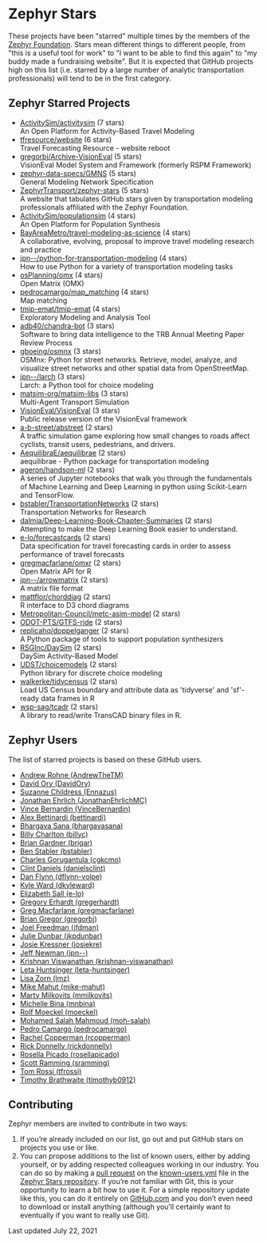 # Zephyr Stars

These projects have been "starred" multiple times by the 
members of the [Zephyr Foundation](https://zephyrtransport.org).
Stars mean different things to different people, from "this is a 
useful tool for work" to "I want to be able to find this again" 
to "my buddy made a fundraising website".  But it is expected 
that GitHub projects high on this list (i.e. starred by a large 
number of analytic transportation professionals) will tend to be 
in the first category.  

## Zephyr Starred Projects
- [ActivitySim/activitysim](https://www.github.com/ActivitySim/activitysim) (7 stars)  
  An Open Platform for Activity-Based Travel Modeling
- [tfresource/website](https://www.github.com/tfresource/website) (6 stars)  
  Travel Forecasting Resource - website reboot
- [gregorbj/Archive-VisionEval](https://www.github.com/gregorbj/Archive-VisionEval) (5 stars)  
  VisionEval Model System and Framework (formerly RSPM Framework)
- [zephyr-data-specs/GMNS](https://www.github.com/zephyr-data-specs/GMNS) (5 stars)  
  General Modeling Network Specification
- [ZephyrTransport/zephyr-stars](https://www.github.com/ZephyrTransport/zephyr-stars) (5 stars)  
  A website that tabulates GitHub stars given by transportation modeling professionals affiliated with the Zephyr Foundation.
- [ActivitySim/populationsim](https://www.github.com/ActivitySim/populationsim) (4 stars)  
  An Open Platform for Population Synthesis
- [BayAreaMetro/travel-modeling-as-science](https://www.github.com/BayAreaMetro/travel-modeling-as-science) (4 stars)  
  A collaborative, evolving, proposal to improve travel modeling research and practice
- [jpn--/python-for-transportation-modeling](https://www.github.com/jpn--/python-for-transportation-modeling) (4 stars)  
  How to use Python for a variety of transportation modeling tasks
- [osPlanning/omx](https://www.github.com/osPlanning/omx) (4 stars)  
  Open Matrix (OMX)
- [pedrocamargo/map_matching](https://www.github.com/pedrocamargo/map_matching) (4 stars)  
  Map matching
- [tmip-emat/tmip-emat](https://www.github.com/tmip-emat/tmip-emat) (4 stars)  
  Exploratory Modeling and Analysis Tool
- [adb40/chandra-bot](https://www.github.com/adb40/chandra-bot) (3 stars)  
  Software to bring data intelligence to the TRB Annual Meeting Paper Review Process
- [gboeing/osmnx](https://www.github.com/gboeing/osmnx) (3 stars)  
  OSMnx: Python for street networks. Retrieve, model, analyze, and visualize street networks and other spatial data from OpenStreetMap.
- [jpn--/larch](https://www.github.com/jpn--/larch) (3 stars)  
  Larch: a Python tool for choice modeling
- [matsim-org/matsim-libs](https://www.github.com/matsim-org/matsim-libs) (3 stars)  
  Multi-Agent Transport Simulation
- [VisionEval/VisionEval](https://www.github.com/VisionEval/VisionEval) (3 stars)  
  Public release version of the VisionEval framework
- [a-b-street/abstreet](https://www.github.com/a-b-street/abstreet) (2 stars)  
  A traffic simulation game exploring how small changes to roads affect cyclists, transit users, pedestrians, and drivers.
- [AequilibraE/aequilibrae](https://www.github.com/AequilibraE/aequilibrae) (2 stars)  
  aequilibrae - Python package for transportation modeling
- [ageron/handson-ml](https://www.github.com/ageron/handson-ml) (2 stars)  
  A series of Jupyter notebooks that walk you through the fundamentals of Machine Learning and Deep Learning in python using Scikit-Learn and TensorFlow.
- [bstabler/TransportationNetworks](https://www.github.com/bstabler/TransportationNetworks) (2 stars)  
  Transportation Networks for Research
- [dalmia/Deep-Learning-Book-Chapter-Summaries](https://www.github.com/dalmia/Deep-Learning-Book-Chapter-Summaries) (2 stars)  
  Attempting to make the Deep Learning Book easier to understand.
- [e-lo/forecastcards](https://www.github.com/e-lo/forecastcards) (2 stars)  
  Data specification for travel forecasting cards in order to assess performance of travel forecasts 
- [gregmacfarlane/omxr](https://www.github.com/gregmacfarlane/omxr) (2 stars)  
  Open Matrix API for R
- [jpn--/arrowmatrix](https://www.github.com/jpn--/arrowmatrix) (2 stars)  
  A matrix file format
- [mattflor/chorddiag](https://www.github.com/mattflor/chorddiag) (2 stars)  
  R interface to D3 chord diagrams
- [Metropolitan-Council/metc-asim-model](https://www.github.com/Metropolitan-Council/metc-asim-model) (2 stars)  
- [ODOT-PTS/GTFS-ride](https://www.github.com/ODOT-PTS/GTFS-ride) (2 stars)  
- [replicahq/doppelganger](https://www.github.com/replicahq/doppelganger) (2 stars)  
  A Python package of tools to support population synthesizers
- [RSGInc/DaySim](https://www.github.com/RSGInc/DaySim) (2 stars)  
  DaySim Activity-Based Model
- [UDST/choicemodels](https://www.github.com/UDST/choicemodels) (2 stars)  
  Python library for discrete choice modeling
- [walkerke/tidycensus](https://www.github.com/walkerke/tidycensus) (2 stars)  
  Load US Census boundary and attribute data as 'tidyverse' and 'sf'-ready data frames in R
- [wsp-sag/tcadr](https://www.github.com/wsp-sag/tcadr) (2 stars)  
  A library to read/write TransCAD binary files in R.


## Zephyr Users

The list of starred projects is based on these GitHub users.

- [Andrew Rohne (AndrewTheTM)](https://www.github.com/AndrewTheTM)
- [David Ory (DavidOry)](https://www.github.com/DavidOry)
- [Suzanne Childress (Ennazus)](https://www.github.com/Ennazus)
- [Jonathan Ehrlich (JonathanEhrlichMC)](https://www.github.com/JonathanEhrlichMC)
- [Vince Bernardin (VinceBernardin)](https://www.github.com/VinceBernardin)
- [Alex Bettinardi (bettinardi)](https://www.github.com/bettinardi)
- [Bhargava Sana (bhargavasana)](https://www.github.com/bhargavasana)
- [Billy Charlton (billyc)](https://www.github.com/billyc)
- [Brian Gardner (brigar)](https://www.github.com/brigar)
- [Ben Stabler (bstabler)](https://www.github.com/bstabler)
- [Charles Gorugantula (cgkcmo)](https://www.github.com/cgkcmo)
- [Clint Daniels (danielsclint)](https://www.github.com/danielsclint)
- [Dan Flynn (dflynn-volpe)](https://www.github.com/dflynn-volpe)
- [Kyle Ward (dkyleward)](https://www.github.com/dkyleward)
- [Elizabeth Sall (e-lo)](https://www.github.com/e-lo)
- [Gregory Erhardt (gregerhardt)](https://www.github.com/gregerhardt)
- [Greg Macfarlane (gregmacfarlane)](https://www.github.com/gregmacfarlane)
- [Brian Gregor (gregorbj)](https://www.github.com/gregorbj)
- [Joel Freedman (jfdman)](https://www.github.com/jfdman)
- [Julie Dunbar (jkpdunbar)](https://www.github.com/jkpdunbar)
- [Josie Kressner (josiekre)](https://www.github.com/josiekre)
- [Jeff Newman (jpn--)](https://www.github.com/jpn--)
- [Krishnan Viswanathan (krishnan-viswanathan)](https://www.github.com/krishnan-viswanathan)
- [Leta Huntsinger (leta-huntsinger)](https://www.github.com/leta-huntsinger)
- [Lisa Zorn (lmz)](https://www.github.com/lmz)
- [Mike Mahut (mike-mahut)](https://www.github.com/mike-mahut)
- [Marty Milkovits (mmilkovits)](https://www.github.com/mmilkovits)
- [Michelle Bina (mnbina)](https://www.github.com/mnbina)
- [Rolf Moeckel (moeckel)](https://www.github.com/moeckel)
- [Mohamed Salah Mahmoud (moh-salah)](https://www.github.com/moh-salah)
- [Pedro Camargo (pedrocamargo)](https://www.github.com/pedrocamargo)
- [Rachel Copperman (rcopperman)](https://www.github.com/rcopperman)
- [Rick Donnelly (rickdonnelly)](https://www.github.com/rickdonnelly)
- [Rosella Picado (rosellapicado)](https://www.github.com/rosellapicado)
- [Scott Ramming (sramming)](https://www.github.com/sramming)
- [Tom Rossi (tfrossi)](https://www.github.com/tfrossi)
- [Timothy Brathwaite (timothyb0912)](https://www.github.com/timothyb0912)


## Contributing

Zephyr members are invited to contribute in two ways:

1. If you’re already included on our list, go out and put GitHub stars on projects you 
   use or like.  
2. You can propose additions to the list of known users, either by 
   adding yourself, or by adding respected colleagues working in our industry.  You can do 
   so by making a 
   [pull request](https://docs.github.com/en/free-pro-team@latest/github/collaborating-with-issues-and-pull-requests/creating-a-pull-request)
   on the [known-users.yml](https://github.com/ZephyrTransport/zephyr-stars/blob/master/known-users.yml) file in the
   [Zephyr Stars repository](https://github.com/ZephyrTransport/zephyr-stars).
   If you’re not familiar with Git, this is your opportunity 
   to learn a bit how to use it.  For a simple repository update like this, you can do it 
   entirely on [GitHub.com](https://www.github.com) and you don’t even need to download or 
   install anything (although you’ll certainly want to eventually if you want to really 
   use Git).




Last updated July 22, 2021
